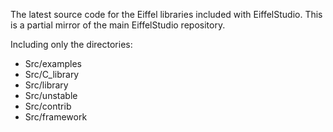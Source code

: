 The latest source code for the Eiffel libraries included with EiffelStudio.
This is a partial mirror of the main EiffelStudio repository.

Including only the directories:
 - Src/examples
 - Src/C_library
 - Src/library
 - Src/unstable
 - Src/contrib
 - Src/framework
